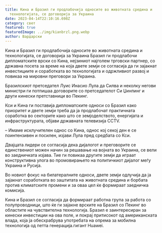 ```yaml
---
title: Кина и Бразил ги продлабочија односите во животната средина и
  технологијата, се договорија за Украина
date: 2023-04-14T22:10:16.698Z
category: свет
featured: true
featuredImage: ../img/kianbrzl.png.webp
author: Вардарски
---
```


Кина и Бразил ги продлабочија односите во животната средина и технологијата, се договорија за Украина
Бразил ги продлабочи дипломатските врски со Кина, нејзиниот најголем трговски партнер, со државна посета за време на која двете земји се согласија да ги зајакнат инвестициите и соработката во технологијата и одржливиот развој и повикаа на мировни преговори за Украина.

Бразилскиот претседател Луис Инасио Лула да Силва и неколку негови министри ги потпишаа договорите со претседателот Си Џинпинг и други кинески претставници во Пекинг.

Кси и Кина ги поставија дипломатските односи со Бразил како приоритет и двете земји треба да ја продлабочат практичната соработка во секторите како што се земјоделството, енергијата и инфраструктурата, објави државната телевизија CCTV.

– Имаме исклучителен однос со Кина, однос кој секој ден е се поинтензивен и посилен, изјави Лула пред средбата со Кси.

Двајцата лидери се согласија дека дијалогот и преговорите се единствениот можен начин за решавање на војната во Украина, се вели во заедничката изјава. Тие ги повикаа другите земји да играат конструктивна улога во промовирањето на политичкиот дијалог меѓу Украина и Русија.

Во новиот фокус на билатералните односи, двете земји одлучија да ја зајакнат соработката во заштитата на животната средина и борбата против климатските промени и за оваа цел ќе формираат заедничка комисија.

Кина и Бразил се согласија да формираат работна група за работа со полупроводници, што ќе ги зајакне врските на Бразил со Пекинг во областите на чувствителна технологија. Бразил е заинтересиран за кинески инвестиции на ова поле, и покрај притисокот од американската влада, која ја обесхрабрува употребата на опрема за мобилна технологија од петта генерација.гигант Huawei.
